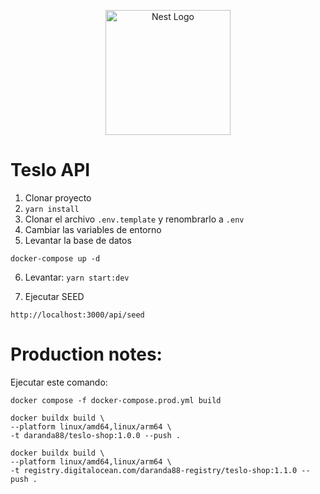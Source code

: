 <p align="center">
  <a href="http://nestjs.com/" target="blank"><img src="https://nestjs.com/img/logo-small.svg" width="200" alt="Nest Logo" /></a>
</p>

# Teslo API

1. Clonar proyecto
2. `yarn install`
3. Clonar el archivo `.env.template` y renombrarlo a `.env`
4. Cambiar las variables de entorno
5. Levantar la base de datos

```
docker-compose up -d
```

6. Levantar: `yarn start:dev`

7. Ejecutar SEED

```
http://localhost:3000/api/seed
```

# Production notes:

Ejecutar este comando:

```
docker compose -f docker-compose.prod.yml build
```

```
docker buildx build \
--platform linux/amd64,linux/arm64 \
-t daranda88/teslo-shop:1.0.0 --push .
```

```
docker buildx build \
--platform linux/amd64,linux/arm64 \
-t registry.digitalocean.com/daranda88-registry/teslo-shop:1.1.0 --push .
```
